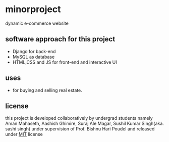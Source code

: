 # minorproject
dynamic e-commerce website
## software approach for this project
  * Django for back-end
  * MySQL as database
  * HTML,CSS and JS for front-end and interactive UI
##  uses
  * for buying and selling real estate.
##  license
  this project is developed collaboratively by undergrad students namely Aman Mahaseth, Aashish Ghimire, Suraj Ale Magar, Sushil Kumar Singh(aka. sashi singh)
  under supervision of Prof. Bishnu Hari Poudel and released under [MIT](https://choosealicense.com/licenses/mit/) license
